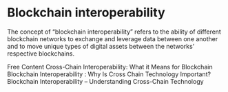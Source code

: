 # Blockchain interoperability

The concept of “blockchain interoperability” refers to the ability of different blockchain networks to exchange and leverage data between one another and to move unique types of digital assets between the networks’ respective blockchains. 

<ResourceGroupTitle>Free Content</ResourceGroupTitle>
<BadgeLink colorScheme='yellow' badgeText='Read' href='https://www.gemini.com/cryptopedia/why-is-interoperability-important-for-blockchain'>Cross-Chain Interoperability: What it Means for Blockchain</BadgeLink>
<BadgeLink colorScheme='yellow' badgeText='Read' href='https://101blockchains.com/blockchain-interoperability/'>Blockchain Interoperability : Why Is Cross Chain Technology Important?</BadgeLink>
<BadgeLink colorScheme='yellow' badgeText='Read' href='https://www.blockchain-council.org/blockchain/blockchain-interoperability/'>Blockchain Interoperability – Understanding Cross-Chain Technology</BadgeLink>
